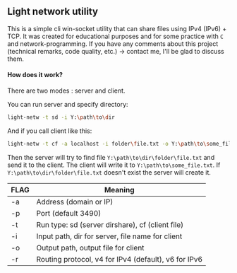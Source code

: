 ## Light network utility

This is a simple cli win-socket utility that can share files using IPv4 (IPv6) + TCP. It was created for educational purposes and for some practice with `C` and network-programming. If you have any comments about this project (technical remarks, code quality, etc.) -> contact me, I'll be glad to discuss them.

#### How does it work?

There are two modes : server and client. 

You can run server and specify directory:

```bash
light-netw -t sd -i Y:\path\to\dir
```

And if you call client like this:

```bash
light-netw -t cf -a localhost -i folder\file.txt -o Y:\path\to\some_file.txt
```

Then the server will try to find file ``Y:\path\to\dir\folder\file.txt`` and send it to the client. The client will write it to ``Y:\path\to\some_file.txt``. If  ``Y:\path\to\dir\folder\file.txt`` doesn't exist the server will create it.

| FLAG | Meaning                                              |
| ---- | ---------------------------------------------------- |
| -a   | Address (domain or IP)                               |
| -p   | Port (default 3490)                                  |
| -t   | Run type: sd (server dirshare), cf (client file)     |
| -i   | Input path, dir for server, file name for client     |
| -o   | Output path, output file for client                  |
| -r   | Routing protocol, v4 for IPv4 (default), v6 for IPv6 |

